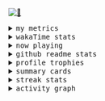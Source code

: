 [![🐙](https://hits.seeyoufarm.com/api/count/incr/badge.svg?url=https%3A%2F%2Fgithub.com%2Fktnkk%2Fhit-counter&count_bg=%23070707&title_bg=%23070707&icon=&icon_color=%23E7E7E7&title=visitors&edge_flat=true)](https://hits.seeyoufarm.com)

<details>
  <summary> <samp>my metrics</samp></summary>
  
  <br>
  
 ![🐳](https://github.com/kkhys/kkhys/blob/main/github-metrics.svg)
  
  ***
</details>

<details>
  <summary> <samp>wakaTime stats</samp></summary>
  
  <br>
  
<!--START_SECTION:waka-->
![Code Time](http://img.shields.io/badge/Code%20Time-3%2C293%20hrs%2021%20mins-blue)

**🐱 My GitHub Data** 

> 📦 5.0 MB Used in GitHub's Storage 
 > 
> 💼 Opted to Hire
 > 
> 📜 9 Public Repositories 
 > 
> 🔑 23 Private Repositories 
 > 
**I'm an Early 🐤** 

```text
🌞 Morning                6616 commits        ████████░░░░░░░░░░░░░░░░░   30.54 % 
🌆 Daytime                5226 commits        ██████░░░░░░░░░░░░░░░░░░░   24.13 % 
🌃 Evening                8020 commits        █████████░░░░░░░░░░░░░░░░   37.03 % 
🌙 Night                  1799 commits        ██░░░░░░░░░░░░░░░░░░░░░░░   08.31 % 
```
📅 **I'm Most Productive on Sunday** 

```text
Monday                   3110 commits        ████░░░░░░░░░░░░░░░░░░░░░   14.36 % 
Tuesday                  3254 commits        ████░░░░░░░░░░░░░░░░░░░░░   15.02 % 
Wednesday                2949 commits        ███░░░░░░░░░░░░░░░░░░░░░░   13.61 % 
Thursday                 2872 commits        ███░░░░░░░░░░░░░░░░░░░░░░   13.26 % 
Friday                   3108 commits        ████░░░░░░░░░░░░░░░░░░░░░   14.35 % 
Saturday                 2985 commits        ███░░░░░░░░░░░░░░░░░░░░░░   13.78 % 
Sunday                   3383 commits        ████░░░░░░░░░░░░░░░░░░░░░   15.62 % 
```


📊 **This Week I Spent My Time On** 

```text
🕑︎ Time Zone: Asia/Tokyo

💬 Programming Languages: 
Other                    43 hrs 41 mins      █████████████████░░░░░░░░   66.32 % 
Java                     9 hrs 29 mins       ████░░░░░░░░░░░░░░░░░░░░░   14.40 % 
MDX                      4 hrs 42 mins       ██░░░░░░░░░░░░░░░░░░░░░░░   07.16 % 
TypeScript               4 hrs 29 mins       ██░░░░░░░░░░░░░░░░░░░░░░░   06.81 % 
SQL                      49 mins             ░░░░░░░░░░░░░░░░░░░░░░░░░   01.26 % 

🔥 Editors: 
Chrome                   44 hrs 7 mins       █████████████████░░░░░░░░   66.97 % 
Intellijidea             16 hrs 16 mins      ██████░░░░░░░░░░░░░░░░░░░   24.70 % 
WebStorm                 5 hrs 15 mins       ██░░░░░░░░░░░░░░░░░░░░░░░   07.98 % 
DataGrip                 13 mins             ░░░░░░░░░░░░░░░░░░░░░░░░░   00.35 % 

💻 Operating System: 
Mac                      65 hrs 53 mins      █████████████████████████   100.00 % 
```


 Last Updated on 2024/04/20 18:35:52 UTC
<!--END_SECTION:waka-->
  
  ***
</details>


<details>
  <summary> <samp>now playing</samp></summary>
  
  <br>
 
 [![🐟](https://spotify-github-profile.vercel.app/api/view?uid=31ryofms4dnv7mrohhepo4c4zgqu&cover_image=true&theme=default&show_offline=false&background_color=121212&bar_color=53b14f&bar_color_cover=false)](https://open.spotify.com/user/31ryofms4dnv7mrohhepo4c4zgqu)
  
  ***
</details>

<details>
  <summary> <samp>github readme stats</samp></summary>
  
  <br>
  
 <p align="left"> 
  <img alt="🐠" src="https://github-readme-stats.vercel.app/api?username=kkhys&count_private=true&show_icons=true&theme=dark&include_all_commits=true" />
  <img alt="🐟" src="https://github-readme-stats.vercel.app/api/top-langs/?username=kkhys&layout=compact&theme=dark&langs_count=10&hide=HTML,CSS,SCSS" />
</p>
  
  ***
</details>

<details>
  <summary> <samp>profile trophies</samp></summary>
  
  <br>
  
  [![🐬](https://github-profile-trophy.vercel.app/?username=kkhys&rank=SECRET,SSS,SS,S,AAA,AA,A&theme=darkhub&row=1&margin-w=10&no-bg=true)](https://github.com/ryo-ma/github-profile-trophy)
  
  ***
</details>

<details>
  <summary> <samp>summary cards</samp></summary>
  
  <br>
  
  ![🐋](https://github-profile-summary-cards.vercel.app/api/cards/profile-details?username=kkhys&theme=github_dark)
  ![🦑](https://github-profile-summary-cards.vercel.app/api/cards/repos-per-language?username=kkhys&theme=github_dark)
  ![🦭](https://github-profile-summary-cards.vercel.app/api/cards/most-commit-language?username=kkhys&theme=github_dark)
  ![🦀](https://github-profile-summary-cards.vercel.app/api/cards/stats?username=kkhys&theme=github_dark)
  ![🦈](https://github-profile-summary-cards.vercel.app/api/cards/productive-time?username=kkhys&theme=github_dark)
  
  ***
</details>

<details>
  <summary> <samp>streak stats</samp></summary>
  
  <br>
  
  [![🐠](http://github-readme-streak-stats.herokuapp.com?user=kkhys&theme=dark)](https://git.io/streak-stats)
  
  ***
</details>

<details>
  <summary> <samp>activity graph</samp></summary>
  
  <br>
  
  [![🐡](https://github-readme-activity-graph.vercel.app/graph?username=kkhys&theme=xcode)](https://github.com/ashutosh00710/github-readme-activity-graph)
  
  ***
</details>
